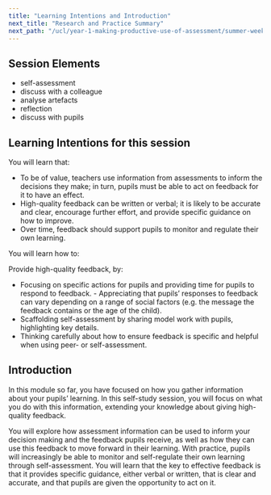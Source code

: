 ```yaml
---
title: "Learning Intentions and Introduction"
next_title: "Research and Practice Summary"
next_path: "/ucl/year-1-making-productive-use-of-assessment/summer-week-4-ect-research-and-practice-summary"
---
```


## Session Elements

- self-assessment
- discuss with a colleague
- analyse artefacts
- reflection
- discuss with pupils

## Learning Intentions for this session

You will learn that:
- To be of value, teachers use information from assessments to inform the decisions they make; in turn, pupils must be able to act on feedback for it to have an effect.
- High-quality feedback can be written or verbal; it is likely to be accurate and clear, encourage further effort, and provide specific guidance on how to improve.
- Over time, feedback should support pupils to monitor and regulate their own learning.                                                                                  

You will learn how to:

Provide high-quality feedback, by:

- Focusing on specific actions for pupils and providing time for pupils to respond to feedback.                                                                     - Appreciating that pupils’ responses to feedback can vary depending on a range of social factors (e.g. the message the feedback contains or the age of the child).
- Scaffolding self-assessment by sharing model work with pupils, highlighting key details.                                                                          
- Thinking carefully about how to ensure feedback is specific and helpful when using peer- or self-assessment.                                                     

## Introduction

In this module so far, you have focused on how you gather information about your pupils’ learning. In this self-study session, you will focus on what you do with this information, extending your knowledge about giving high-quality feedback.

You will explore how assessment information can be used to inform your decision making and the feedback pupils receive, as well as how they can use this feedback to move forward in their learning. With practice, pupils will increasingly be able to monitor and self-regulate their own learning through self-assessment. You will learn that the key to effective feedback is that it provides specific guidance, either verbal or written, that is clear and accurate, and that pupils are given the opportunity to act on it.
